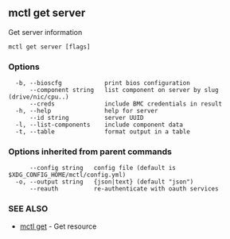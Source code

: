 [Auto generated by spf13/cobra]: <>

## mctl get server

Get server information

```
mctl get server [flags]
```

### Options

```
  -b, --bioscfg            print bios configuration
      --component string   list component on server by slug (drive/nic/cpu..)
      --creds              include BMC credentials in result
  -h, --help               help for server
      --id string          server UUID
  -l, --list-components    include component data
  -t, --table              format output in a table
```

### Options inherited from parent commands

```
      --config string   config file (default is $XDG_CONFIG_HOME/mctl/config.yml)
  -o, --output string   {json|text} (default "json")
      --reauth          re-authenticate with oauth services
```

### SEE ALSO

* [mctl get](mctl_get.md)	 - Get resource

